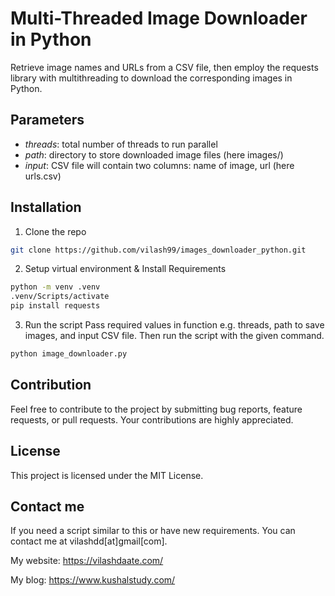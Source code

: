 # Multi-Threaded Image Downloader in Python

Retrieve image names and URLs from a CSV file, then employ the requests library with multithreading to download the corresponding images in Python.

## Parameters
* <em>threads</em>: total number of threads to run parallel
* <em>path</em>: directory to store downloaded image files (here images/)
* <em>input</em>: CSV file will contain two columns: name of image, url (here urls.csv)

## Installation
1. Clone the repo

```bash
git clone https://github.com/vilash99/images_downloader_python.git
```
2. Setup virtual environment & Install Requirements

```bash
python -m venv .venv
.venv/Scripts/activate
pip install requests
```

3. Run the script
Pass required values in function e.g. threads, path to save images, and input CSV file. Then run the script with the given command.
```bash
python image_downloader.py
```
## Contribution
Feel free to contribute to the project by submitting bug reports, feature requests, or pull requests. Your contributions are highly appreciated.

## License
This project is licensed under the MIT License.

## Contact me
If you need a script similar to this or have new requirements. You can contact me at vilashdd[at]gmail[com].

My website: https://vilashdaate.com/

My blog: https://www.kushalstudy.com/
